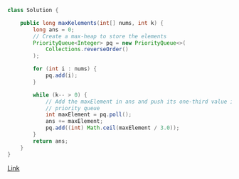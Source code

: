 ```java
class Solution {

    public long maxKelements(int[] nums, int k) {
        long ans = 0;
        // Create a max-heap to store the elements
        PriorityQueue<Integer> pq = new PriorityQueue<>(
            Collections.reverseOrder()
        );

        for (int i : nums) {
            pq.add(i);
        }

        while (k-- > 0) {
            // Add the maxElement in ans and push its one-third value in the
            // priority queue
            int maxElement = pq.poll();
            ans += maxElement;
            pq.add((int) Math.ceil(maxElement / 3.0));
        }
        return ans;
    }
}
```

[Link](https://leetcode.com/problems/maximal-score-after-applying-k-operations/description/?envType=daily-question&envId=2024-10-14)